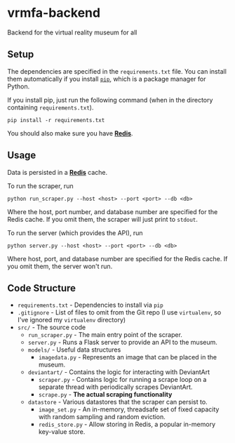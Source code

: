 # vrmfa-backend
Backend for the virtual reality museum for all

## Setup
The dependencies are specified in the `requirements.txt` file. You can install them automatically
if you install [`pip`](https://pip.pypa.io/en/stable/installing.html), which is a package manager for Python.

If you install pip, just run the following command (when in the directory containing `requirements.txt`).

`pip install -r requirements.txt`

You should also make sure you have [**Redis**](http://redis.io/).

## Usage
Data is persisted in a [**Redis**](http://redis.io/) cache. 

To run the scraper, run

`python run_scraper.py --host <host> --port <port> --db <db>`

Where the host, port number, and database number are specified for the Redis cache. If you omit them,
the scraper will just print to `stdout`.

To run the server (which provides the API), run

`python server.py --host <host> --port <port> --db <db>`

Where host, port, and database number are specified for the Redis cache. If you omit them, the server
won't run.

## Code Structure

* `requirements.txt` - Dependencies to install via `pip`
* `.gitignore` - List of files to omit from the Git repo (I use `virtualenv`, so I've ignored my `virtualenv` directory)
* `src/` - The source code
  * `run_scraper.py` - The main entry point of the scraper.
  * `server.py` - Runs a Flask server to provide an API to the museum.
  * `models/` - Useful data structures
    * `imagedata.py` - Represents an image that can be placed in the museum.
  * `deviantart/` - Contains the logic for interacting with DeviantArt
    * `scraper.py` - Contains logic for running a scrape loop on a separate thread with periodically scrapes DeviantArt. 
    * `scrape.py` - **The actual scraping functionality**
  * `datastore` - Various datastores that the scraper can persist to.
    * `image_set.py` - An in-memory, threadsafe set of fixed capacity with random sampling and random eviction.
    * `redis_store.py` - Allow storing in Redis, a popular in-memory key-value store.
